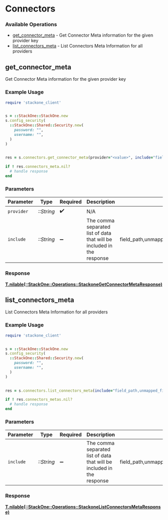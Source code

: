 # Connectors


### Available Operations

* [get_connector_meta](#get_connector_meta) - Get Connector Meta information for the given provider key
* [list_connectors_meta](#list_connectors_meta) - List Connectors Meta Information for all providers

## get_connector_meta

Get Connector Meta information for the given provider key

### Example Usage

```ruby
require 'stackone_client'


s = ::StackOne::StackOne.new
s.config_security(
  ::StackOne::Shared::Security.new(
    password: "",
    username: "",
  )
)

    
res = s.connectors.get_connector_meta(provider="<value>", include="field_path,unmapped_fields,resources,inactive,webhooks")

if ! res.connectors_meta.nil?
  # handle response
end

```



### Parameters

| Parameter                                                              | Type                                                                   | Required                                                               | Description                                                            | Example                                                                |
| ---------------------------------------------------------------------- | ---------------------------------------------------------------------- | ---------------------------------------------------------------------- | ---------------------------------------------------------------------- | ---------------------------------------------------------------------- |
| `provider`                                                             | *::String*                                                             | :heavy_check_mark:                                                     | N/A                                                                    |                                                                        |
| `include`                                                              | *::String*                                                             | :heavy_minus_sign:                                                     | The comma separated list of data that will be included in the response | field_path,unmapped_fields,resources,inactive,webhooks                 |


### Response

**[T.nilable(::StackOne::Operations::StackoneGetConnectorMetaResponse)](../../models/operations/stackonegetconnectormetaresponse.md)**


## list_connectors_meta

List Connectors Meta Information for all providers

### Example Usage

```ruby
require 'stackone_client'


s = ::StackOne::StackOne.new
s.config_security(
  ::StackOne::Shared::Security.new(
    password: "",
    username: "",
  )
)

    
res = s.connectors.list_connectors_meta(include="field_path,unmapped_fields,resources,inactive,webhooks")

if ! res.connectors_metas.nil?
  # handle response
end

```



### Parameters

| Parameter                                                              | Type                                                                   | Required                                                               | Description                                                            | Example                                                                |
| ---------------------------------------------------------------------- | ---------------------------------------------------------------------- | ---------------------------------------------------------------------- | ---------------------------------------------------------------------- | ---------------------------------------------------------------------- |
| `include`                                                              | *::String*                                                             | :heavy_minus_sign:                                                     | The comma separated list of data that will be included in the response | field_path,unmapped_fields,resources,inactive,webhooks                 |


### Response

**[T.nilable(::StackOne::Operations::StackoneListConnectorsMetaResponse)](../../models/operations/stackonelistconnectorsmetaresponse.md)**

